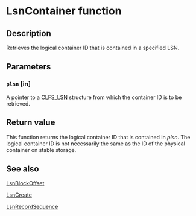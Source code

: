# LsnContainer function

## Description

Retrieves the logical container ID that is contained in a specified LSN.

## Parameters

### `plsn` [in]

A pointer to a [CLFS_LSN](https://learn.microsoft.com/windows/desktop/api/clfs/ns-clfs-cls_lsn) structure from which the container ID is to be retrieved.

## Return value

This function returns the logical container ID that is contained in *plsn*. The logical container ID is not necessarily the same as the ID of the physical container on stable storage.

## See also

[LsnBlockOffset](https://learn.microsoft.com/windows/desktop/api/clfsw32/nf-clfsw32-lsnblockoffset)

[LsnCreate](https://learn.microsoft.com/windows/desktop/api/clfsw32/nf-clfsw32-lsncreate)

[LsnRecordSequence](https://learn.microsoft.com/windows/desktop/api/clfsw32/nf-clfsw32-lsnrecordsequence)